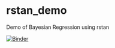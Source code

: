 # rstan_demo
Demo of Bayesian Regression using rstan

[![Binder](https://mybinder.org/badge_logo.svg)](https://mybinder.org/v2/gh/JeffreyMinucci/rstan_demo/master?filepath=%2Fmtcar_demo_stan.R)
